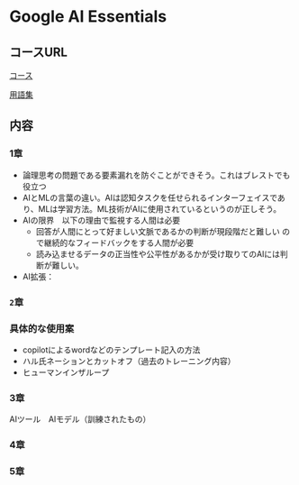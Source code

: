 # Google AI Essentials

## コースURL

[コース](https://www.coursera.org/learn/google-introduction-to-ai/lecture/kk6MS/introduction-to-google-ai-essentials)

[用語集](https://www.coursera.org/learn/google-introduction-to-ai/resources/A68dK)

## 内容

### 1章

- 論理思考の問題である要素漏れを防ぐことができそう。これはブレストでも役立つ
- AIとMLの言葉の違い。AIは認知タスクを任せられるインターフェイスであり、MLは学習方法。ML技術がAIに使用されているというのが正しそう。
- AIの限界　以下の理由で監視する人間は必要
  - 回答が人間にとって好ましい文脈であるかの判断が現段階だと難しい  ので継続的なフィードバックをする人間が必要
  - 読み込ませるデータの正当性や公平性があるかが受け取りてのAIには判断が難しい。
- AI拡張：

### `2`章

### 具体的な使用案

- copilotによるwordなどのテンプレート記入の方法
- ハル氏ネーションとカットオフ（過去のトレーニング内容）
- ヒューマンインザループ

### 3章

AIツール　AIモデル（訓練されたもの）

### 4章

### 5章
